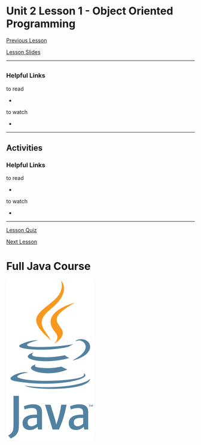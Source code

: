 # Unit 2 Lesson 1 - Object Oriented Programming

[Previous Lesson](https://github.com/Kevin-Lago/java-course-guide/tree/master/unit_1_getting_started/lesson_6_arrays#unit-1-lesson-6---arrays)

[Lesson Slides](https://docs.google.com/presentation/d/1bFzq8dHRoxIaaEAmO9jElLRiI-05CQAVl7GIJBOOWF8/edit?usp=sharing)

---
##

### Helpful Links

to read

- []()

to watch

- []()

---
## Activities

### Helpful Links

to read

- []()

to watch

- []()

---

[Lesson Quiz]()

[Next Lesson](https://github.com/Kevin-Lago/java-course-guide/tree/master/unit_2_understanding_java/lesson_2_classes_and_objects#unit-2-lesson-2---classes-and-objects)

# Full Java Course

<a href="https://github.com/Kevin-Lago/Java-Course-Guide">
	<img src="../../java_logo.png" />
</a>

